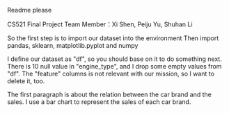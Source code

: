 Readme please

CS521 Final Project 
Team Member：Xi Shen, Peiju Yu, Shuhan Li

So the first step is to import our dataset into the environment
Then import pandas, sklearn, matplotlib.pyplot and numpy

I define our dataset as "df", so you should base on it to do something next.
There is 10 null value in "engine_type", and I drop some empty values from "df".
The "feature" columns is not relevant with our mission, so I want to delete it, too.

The first paragraph is about the relation between the car brand and the sales.
I use a bar chart to represent the sales of each car brand.